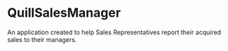 # QuillSalesManager
An application created to help Sales Representatives report their acquired sales to their managers.
